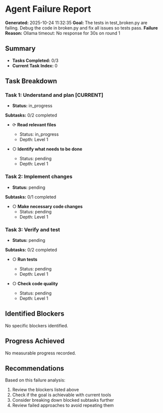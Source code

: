 # Agent Failure Report

**Generated:** 2025-10-24 11:32:35
**Goal:** The tests in test_broken.py are failing. Debug the code in broken.py and fix all issues so tests pass.
**Failure Reason:** Ollama timeout: No response for 30s on round 1

## Summary

- **Tasks Completed:** 0/3
- **Current Task Index:** 0

## Task Breakdown

### Task 1: Understand and plan **[CURRENT]**

- **Status:** in_progress

**Subtasks:** 0/2 completed

- ⟳ **Read relevant files**
  - Status: in_progress
  - Depth: Level 1

- ○ **Identify what needs to be done**
  - Status: pending
  - Depth: Level 1


### Task 2: Implement changes 

- **Status:** pending

**Subtasks:** 0/1 completed

- ○ **Make necessary code changes**
  - Status: pending
  - Depth: Level 1


### Task 3: Verify and test 

- **Status:** pending

**Subtasks:** 0/2 completed

- ○ **Run tests**
  - Status: pending
  - Depth: Level 1

- ○ **Check code quality**
  - Status: pending
  - Depth: Level 1


## Identified Blockers

No specific blockers identified.

## Progress Achieved

No measurable progress recorded.

## Recommendations

Based on this failure analysis:
1. Review the blockers listed above
2. Check if the goal is achievable with current tools
3. Consider breaking down blocked subtasks further
4. Review failed approaches to avoid repeating them
